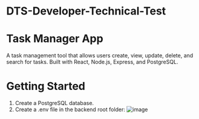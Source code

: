 # DTS-Developer-Technical-Test

# Task Manager App
A  task management tool that allows users create, view, update, delete, and search for tasks. Built with React, Node.js, Express, and PostgreSQL.

# Getting Started
1) Create a PostgreSQL database.
2) Create a .env file in the backend root folder:
   ![image](https://github.com/user-attachments/assets/f9867156-f7c4-4379-8fb2-fd804286f812)
 
